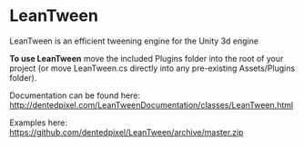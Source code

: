 LeanTween
=========

LeanTween is an efficient tweening engine for the Unity 3d engine

**To use LeanTween** move the included Plugins folder into the root of your project (or move LeanTween.cs directly into any pre-existing Assets/Plugins folder).

Documentation can be found here: http://dentedpixel.com/LeanTweenDocumentation/classes/LeanTween.html

Examples here: https://github.com/dentedpixel/LeanTween/archive/master.zip